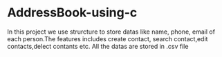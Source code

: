 # AddressBook-using-c
In this project we use strurcture  to store datas like name, phone, email of each  person.The features includes create contact, search contact,edit contacts,delect contants etc.  All the datas are stored in .csv file
